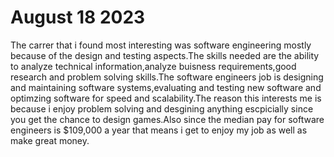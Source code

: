 # August 18 2023
The carrer that i found most interesting was software engineering mostly because of the design and testing aspects.The skills needed are the ability to analyze technical information,analyze buisness requirements,good research and problem solving skills.The software engineers job is designing and maintaining software systems,evaluating and testing new software and optimzing software for speed and scalability.The reason this interests me is because i enjoy problem solving and desgining anything escpicially since you get the chance to design games.Also since the median pay for software engineers is $109,000 a year that means i get to enjoy my job as well as make great money.
